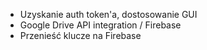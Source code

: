 - Uzyskanie auth token'a, dostosowanie GUI
- Google Drive API integration / Firebase
- Przenieść klucze na Firebase